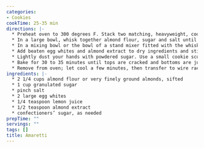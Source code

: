 ```yaml
---
categories:
- Cookies
cookTime: 25-35 min
directions: |-
  * Preheat oven to 300 degrees F. Stack two matching, heavyweight, cookie sheets together. Line with parchment paper or a silicone baking mat.
  * In a large bowl, whisk together almond flour, sugar and salt until evenly incorporated.
  * In a mixing bowl or the bowl of a stand mixer fitted with the whisk attachment, whisk egg whites and lemon juice until they hold soft peaks.
  * Add beaten egg whites and almond extract to dry ingredients and stir until mixture forms a soft, sticky dough, kneading with your hands if necessary. No need to be gentle here, we’re not making macarons. ;)
  * Lightly dust your hands with powdered sugar. Use a small cookie scoop to portion dough into 1-inch balls. Roll into a smooth ball, then roll in powdered sugar. Arrange on parchment or silicon-lined baking sheets, leaving 1 inch of space between cookies.
  * Bake for 30 to 35 minutes until tops are cracked and bottoms are just barely golden (if you are NOT using doubled cookie sheets your cookies will brown much quicker, and will likely only need 25 minutes, so watch them closely). If you prefer crunchier cookies you can give them an extra 5 minutes or so or until the tops begin to brown too.
  * Remove from oven; let cool a few minutes, then transfer to wire racks to cool completely.
ingredients: |-
  * 2 1/4 cups almond flour or very finely ground almonds, sifted
  * 1 cup granulated sugar
  * pinch salt
  * 2 large egg whites
  * 1/4 teaspoon lemon juice
  * 1/2 teaspoon almond extract
  * confectioners’ sugar, as needed
prepTime: ""
servings: ""
tags: []
title: Amaretti
---
```

